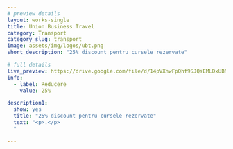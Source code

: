 ```yaml
---
# preview details
layout: works-single
title: Union Business Travel
category: Transport
category_slug: transport
image: assets/img/logos/ubt.png
short_description: "25% discount pentru cursele rezervate"

# full details
live_preview: https://drive.google.com/file/d/14pVXnwFpQhf9SJQsEMLDxUBN2CKgmlIz/view?usp=drive_link 
info:
  - label: Reducere
    value: 25%

description1:
  show: yes
  title: "25% discount pentru cursele rezervate"
  text: "<p>.</p>
  "

---
```

